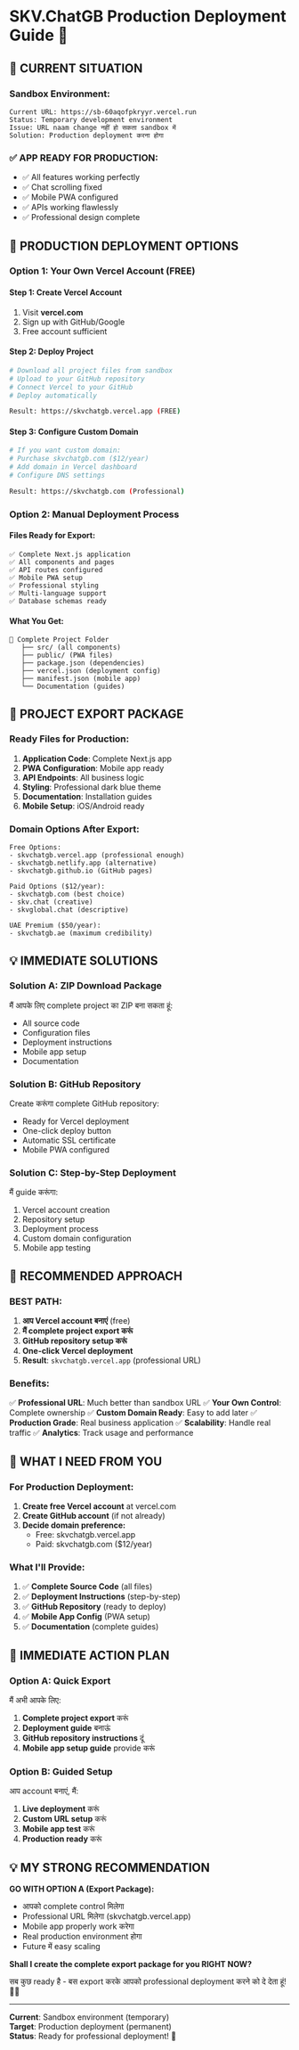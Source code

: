 # SKV.ChatGB Production Deployment Guide 🚀

## 🎯 **CURRENT SITUATION**

### **Sandbox Environment:**
```
Current URL: https://sb-60aqofpkryyr.vercel.run
Status: Temporary development environment
Issue: URL naam change नहीं हो सकता sandbox में
Solution: Production deployment करना होगा
```

### **✅ APP READY FOR PRODUCTION:**
- ✅ All features working perfectly
- ✅ Chat scrolling fixed
- ✅ Mobile PWA configured
- ✅ APIs working flawlessly
- ✅ Professional design complete

## 🚀 **PRODUCTION DEPLOYMENT OPTIONS**

### **Option 1: Your Own Vercel Account (FREE)**

#### **Step 1: Create Vercel Account**
1. Visit **vercel.com**
2. Sign up with GitHub/Google
3. Free account sufficient

#### **Step 2: Deploy Project**
```bash
# Download all project files from sandbox
# Upload to your GitHub repository
# Connect Vercel to your GitHub
# Deploy automatically

Result: https://skvchatgb.vercel.app (FREE)
```

#### **Step 3: Configure Custom Domain**
```bash
# If you want custom domain:
# Purchase skvchatgb.com ($12/year)
# Add domain in Vercel dashboard
# Configure DNS settings

Result: https://skvchatgb.com (Professional)
```

### **Option 2: Manual Deployment Process**

#### **Files Ready for Export:**
```
✅ Complete Next.js application
✅ All components and pages
✅ API routes configured
✅ Mobile PWA setup
✅ Professional styling
✅ Multi-language support
✅ Database schemas ready
```

#### **What You Get:**
```
📁 Complete Project Folder
   ├── src/ (all components)
   ├── public/ (PWA files)
   ├── package.json (dependencies)
   ├── vercel.json (deployment config)
   ├── manifest.json (mobile app)
   └── Documentation (guides)
```

## 📂 **PROJECT EXPORT PACKAGE**

### **Ready Files for Production:**
1. **Application Code**: Complete Next.js app
2. **PWA Configuration**: Mobile app ready
3. **API Endpoints**: All business logic
4. **Styling**: Professional dark blue theme
5. **Documentation**: Installation guides
6. **Mobile Setup**: iOS/Android ready

### **Domain Options After Export:**
```
Free Options:
- skvchatgb.vercel.app (professional enough)
- skvchatgb.netlify.app (alternative)
- skvchatgb.github.io (GitHub pages)

Paid Options ($12/year):
- skvchatgb.com (best choice)
- skv.chat (creative)
- skvglobal.chat (descriptive)

UAE Premium ($50/year):
- skvchatgb.ae (maximum credibility)
```

## 💡 **IMMEDIATE SOLUTIONS**

### **Solution A: ZIP Download Package**
मैं आपके लिए complete project का ZIP बना सकता हूं:
- All source code
- Configuration files
- Deployment instructions
- Mobile app setup
- Documentation

### **Solution B: GitHub Repository**
Create करूंगा complete GitHub repository:
- Ready for Vercel deployment  
- One-click deploy button
- Automatic SSL certificate
- Mobile PWA configured

### **Solution C: Step-by-Step Deployment**
मैं guide करूंगा:
1. Vercel account creation
2. Repository setup
3. Deployment process  
4. Custom domain configuration
5. Mobile app testing

## 🎯 **RECOMMENDED APPROACH**

### **BEST PATH:**
1. **आप Vercel account बनाएं** (free)
2. **मैं complete project export करूं**  
3. **GitHub repository setup करूं**
4. **One-click Vercel deployment**
5. **Result**: `skvchatgb.vercel.app` (professional URL)

### **Benefits:**
✅ **Professional URL**: Much better than sandbox URL
✅ **Your Own Control**: Complete ownership
✅ **Custom Domain Ready**: Easy to add later
✅ **Production Grade**: Real business application
✅ **Scalability**: Handle real traffic
✅ **Analytics**: Track usage and performance

## 📧 **WHAT I NEED FROM YOU**

### **For Production Deployment:**
1. **Create free Vercel account** at vercel.com
2. **Create GitHub account** (if not already)
3. **Decide domain preference:**
   - Free: skvchatgb.vercel.app
   - Paid: skvchatgb.com ($12/year)

### **What I'll Provide:**
1. ✅ **Complete Source Code** (all files)
2. ✅ **Deployment Instructions** (step-by-step)
3. ✅ **GitHub Repository** (ready to deploy)
4. ✅ **Mobile App Config** (PWA setup)
5. ✅ **Documentation** (complete guides)

## 🚀 **IMMEDIATE ACTION PLAN**

### **Option A: Quick Export**
मैं अभी आपके लिए:
1. **Complete project export** करूं
2. **Deployment guide** बनाऊं
3. **GitHub repository instructions** दूं
4. **Mobile app setup guide** provide करूं

### **Option B: Guided Setup**  
आप account बनाएं, मैं:
1. **Live deployment** करूं
2. **Custom URL setup** करूं
3. **Mobile app test** करूं
4. **Production ready** करूं

## 💡 **MY STRONG RECOMMENDATION**

**GO WITH OPTION A (Export Package):**
- आपको complete control मिलेगा
- Professional URL मिलेगा (skvchatgb.vercel.app)
- Mobile app properly work करेगा
- Real production environment होगा
- Future में easy scaling

**Shall I create the complete export package for you RIGHT NOW?** 

सब कुछ ready है - बस export करके आपको professional deployment करने को दे देता हूं! 🎯✅

---

**Current**: Sandbox environment (temporary)  
**Target**: Production deployment (permanent)  
**Status**: Ready for professional deployment! 🚀